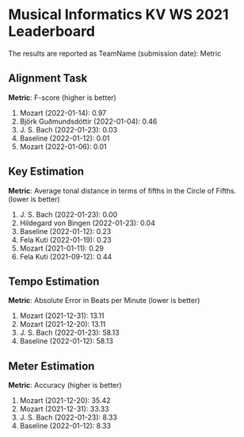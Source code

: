 # Musical Informatics KV WS 2021 Leaderboard

The results are reported as TeamName (submission date): Metric

## Alignment Task

**Metric**: F-score (higher is better)

1. Mozart (2022-01-14): 0.97
2. Björk Guðmundsdóttir (2022-01-04): 0.46
3. J. S. Bach (2022-01-23):	0.03
4. Baseline (2022-01-12): 0.01
5. Mozart (2022-01-06): 0.01

## Key Estimation

**Metric**: Average tonal distance in terms of fifths in the Circle of Fifths. (lower is better)

1. J. S. Bach (2022-01-23):	0.00
2. Hildegard von Bingen (2022-01-23):	0.04
3. Baseline (2022-01-12):	0.23
4. Fela Kuti (2022-01-19):	0.23
5. Mozart (2021-01-11):	0.29
6. Fela Kuti (2021-09-12):	0.44


## Tempo Estimation

**Metric**: Absolute Error in Beats per Minute (lower is better)

1. Mozart (2021-12-31): 13.11
2. Mozart (2021-12-20): 13.11
3. J. S. Bach (2022-01-23): 58.13
4. Baseline (2022-01-12): 58.13


## Meter Estimation

**Metric**: Accuracy (higher is better)

1. Mozart (2021-12-20): 35.42
2. Mozart (2021-12-31): 33.33
3. J. S. Bach (2022-01-23): 8.33
4. Baseline (2022-01-12): 8.33

